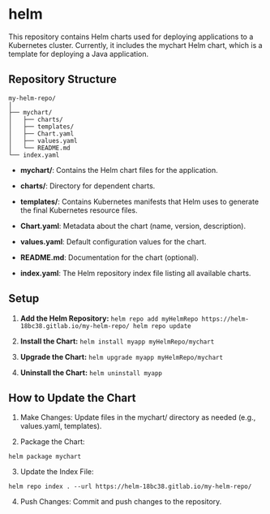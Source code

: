# helm

This repository contains Helm charts used for deploying applications to a Kubernetes cluster. Currently, it includes the mychart Helm chart, which is a template for deploying a Java application.


## Repository Structure

```plaintext
my-helm-repo/
│
├── mychart/
│   ├── charts/
│   ├── templates/
│   ├── Chart.yaml
│   ├── values.yaml
│   └── README.md
└── index.yaml

```


- **mychart/**: Contains the Helm chart files for the application.

 - **charts/**: Directory for dependent charts.
 - **templates/**: Contains Kubernetes manifests that Helm uses to generate the final Kubernetes  resource files.
 - **Chart.yaml**: Metadata about the chart (name, version, description).
 - **values.yaml**: Default configuration values for the chart.
 - **README.md**: Documentation for the chart (optional).
- **index.yaml**: The Helm repository index file listing all available charts.

## Setup

1. **Add the Helm Repository:**
`helm repo add myHelmRepo https://helm-18bc38.gitlab.io/my-helm-repo/
 helm repo update
`

2. **Install the Chart:**
`helm install myapp myHelmRepo/mychart
`

3. **Upgrade the Chart:**
`helm upgrade myapp myHelmRepo/mychart
`

4. **Uninstall the Chart:**
`helm uninstall myapp
`

## How to Update the Chart


1. Make Changes: Update files in the mychart/ directory as needed (e.g., values.yaml, templates).

2. Package the Chart:

`helm package mychart
`

3. Update the Index File:

`helm repo index . --url https://helm-18bc38.gitlab.io/my-helm-repo/
`

4. Push Changes: Commit and push changes to the repository.


